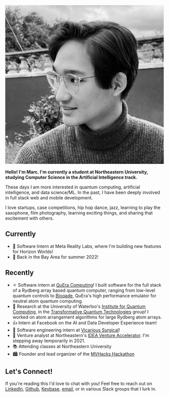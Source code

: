 ---
---
<img id="portrait" src="assets/me.jpg" alt="profile picture">

**Hello! I'm Marc. I'm currently a student at Northeastern University, studying Computer Science in the Artificial Intelligence track.**

These days I am more interested in quantum computing, artificial intelligence, and data science/ML. In the past, I have been deeply involved in full stack web and mobile development. 

I love startups, case competitions, hip hop dance, jazz, learning to play the saxophone, film photography, learning exciting things, and sharing that excitement with others.

## Currently

- 🥽 Software Intern at Meta Reality Labs, where I'm building new features for Horizon Worlds!
- 🛫 Back in the Bay Area for summer 2022!

## Recently

- ⚛️ Software intern at [QuEra Computing](https://www.quera.com/)! I built software for the full stack of a Rydberg array based quantum computer, ranging from low-level quantum controls to [Bloqade](https://github.com/QuEraComputing/Bloqade.jl), QuEra's high performance emulator for neutral atom quantum computing.
- 🤏 Research at the University of Waterloo's [Institute for Quantum Computing](https://uwaterloo.ca/institute-for-quantum-computing/), in the [Transformative Quantum Technologies](https://tqt.uwaterloo.ca/) group! I worked on atom arrangement algorithms for large Rydberg atom arrays.
- 👍 Intern at Facebook on the AI and Data Developer Experience team!
- 🦾 Software engineering intern at [Vicarious Surgical](https://www.vicarioussurgical.com/)!
- 🔎 Venture analyst at Northeastern's [IDEA Venture Accelerator](https://www.northeastern.edu/idea/). I'm stepping away temporarily in 2021.
- 📚 Attending classes at Northeastern University
- 🏙 Founder and lead organizer of the [MVHacks Hackathon](https://mvhacks.io/)

## Let's Connect!

If you're reading this I'd love to chat with you! Feel free to reach out on [LinkedIn](https://linkedin.com/in/mbacvanski), [Github](https://github.com/mbacvanski), [Keybase](https://keybase.io/mbacvanski/chat), [email](mailto:marc.bacvanski@gmail.com), or in various Slack groups that I lurk in.

